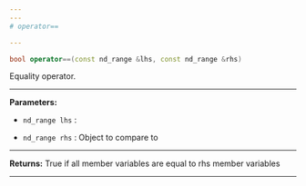 ```yaml
---
---
# operator==

---
```


```cpp
bool operator==(const nd_range &lhs, const nd_range &rhs)
```


Equality operator. 


---
**Parameters:**

 - `nd_range lhs`
: 

 - `nd_range rhs`
: Object to compare to 


---
**Returns:** True if all member variables are equal to rhs member variables 

---
